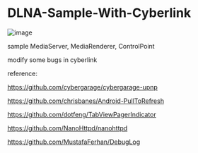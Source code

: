 # DLNA-Sample-With-Cyberlink

![image](https://github.com/dotfeng/DLNASampleWithCyberlink/raw/master/screenshot.png)

sample MediaServer, MediaRenderer, ControlPoint

modify some  bugs in cyberlink


reference:

https://github.com/cybergarage/cybergarage-upnp

https://github.com/chrisbanes/Android-PullToRefresh

https://github.com/dotfeng/TabViewPagerIndicator

https://github.com/NanoHttpd/nanohttpd

https://github.com/MustafaFerhan/DebugLog
